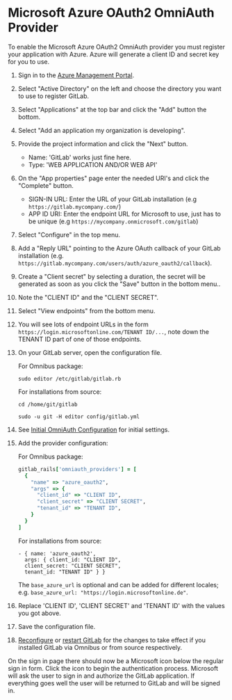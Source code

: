 # Microsoft Azure OAuth2 OmniAuth Provider

To enable the Microsoft Azure OAuth2 OmniAuth provider you must register your application with Azure. Azure will generate a client ID and secret key for you to use.

1. Sign in to the [Azure Management Portal](https://portal.azure.com).

1. Select "Active Directory" on the left and choose the directory you want to use to register GitLab.

1. Select "Applications" at the top bar and click the "Add" button the bottom.

1. Select "Add an application my organization is developing".

1. Provide the project information and click the "Next" button.
   - Name: 'GitLab' works just fine here.
   - Type: 'WEB APPLICATION AND/OR WEB API'

1. On the "App properties" page enter the needed URI's and click the "Complete" button.
   - SIGN-IN URL: Enter the URL of your GitLab installation (e.g `https://gitlab.mycompany.com/`)
   - APP ID URI: Enter the endpoint URL for Microsoft to use, just has to be unique (e.g `https://mycompany.onmicrosoft.com/gitlab`)

1. Select "Configure" in the top menu.

1. Add a "Reply URL" pointing to the Azure OAuth callback of your GitLab installation (e.g. `https://gitlab.mycompany.com/users/auth/azure_oauth2/callback`).

1. Create a "Client secret" by selecting a duration, the secret will be generated as soon as you click the "Save" button in the bottom menu..

1. Note the "CLIENT ID" and the "CLIENT SECRET".

1. Select "View endpoints" from the bottom menu.

1. You will see lots of endpoint URLs in the form `https://login.microsoftonline.com/TENANT ID/...`, note down the TENANT ID part of one of those endpoints.

1. On your GitLab server, open the configuration file.

   For Omnibus package:

   ```shell
   sudo editor /etc/gitlab/gitlab.rb
   ```

   For installations from source:

   ```shell
   cd /home/git/gitlab

   sudo -u git -H editor config/gitlab.yml
   ```

1. See [Initial OmniAuth Configuration](omniauth.md#initial-omniauth-configuration) for initial settings.

1. Add the provider configuration:

   For Omnibus package:

   ```ruby
   gitlab_rails['omniauth_providers'] = [
     {
       "name" => "azure_oauth2",
       "args" => {
         "client_id" => "CLIENT ID",
         "client_secret" => "CLIENT SECRET",
         "tenant_id" => "TENANT ID",
       }
     }
   ]
   ```

   For installations from source:

   ```
   - { name: 'azure_oauth2',
     args: { client_id: "CLIENT ID",
     client_secret: "CLIENT SECRET",
     tenant_id: "TENANT ID" } }
   ```

   The `base_azure_url` is optional and can be added for different locales;
   e.g. `base_azure_url: "https://login.microsoftonline.de"`.

1. Replace 'CLIENT ID', 'CLIENT SECRET' and 'TENANT ID' with the values you got above.

1. Save the configuration file.

1. [Reconfigure][] or [restart GitLab][] for the changes to take effect if you
   installed GitLab via Omnibus or from source respectively.

On the sign in page there should now be a Microsoft icon below the regular sign in form. Click the icon to begin the authentication process. Microsoft will ask the user to sign in and authorize the GitLab application. If everything goes well the user will be returned to GitLab and will be signed in.

[reconfigure]: ../administration/restart_gitlab.md#omnibus-gitlab-reconfigure
[restart GitLab]: ../administration/restart_gitlab.md#installations-from-source
